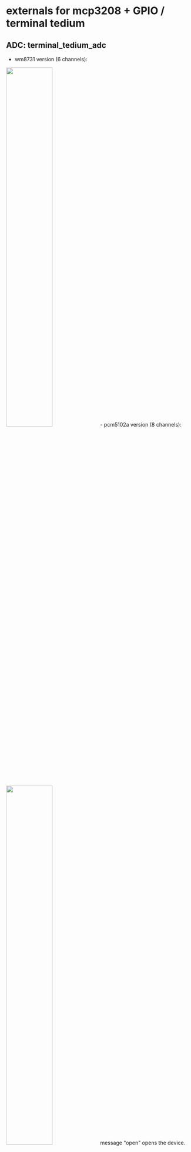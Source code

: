 externals for mcp3208 + GPIO / terminal tedium
===========================================================


## ADC: terminal_tedium_adc

- wm8731 version (6 channels): 
<img src="https://c1.staticflickr.com/5/4286/35410513881_a86238a7f9_o.png" width="50%">
- pcm5102a version (8 channels): 
<img src="https://c1.staticflickr.com/5/4232/35410513941_bdf67d3bc3_b.jpg" width="50%">
message "open" opens the device. reads ADC when banged. 

- NB: plain `[open(` is for use with the wm8731 version (in which case, we only need to read 6 ADC channels. use `[open adc(` for use with the pcm5102a version, in which case all 8 channels need to be read.). 

- the object has two additional methods, `[smooth(` and `[deadband(`. if the ADC is jittery, you can use those to smooth over some of that. for instance, `[smooth 4(` will average over four input samples,  `[smooth 8(` over eight, etc (available values are 1x, 2x, 4x, 8x, 16x); `[deadband(` takes values from 0-5. default is: `smooth` = 1x, `deadband` = 0. 

 
## gate outputs: tedium_output
<img src="https://c1.staticflickr.com/5/4278/34699462074_471051bb94_b.jpg" width="50%">
inlet: 
sending < 1 > turns the gate on, sending < 0 > off; the creation arguments gives the pin number, where GPIO_num = 12, 16, or 26.

## gate/switch inputs: tedium_input
<img src="https://c1.staticflickr.com/5/4209/35410514081_c1cc6ac906_b.jpg" width="50%">
where GPIO_num = 4, 17, 2, 3, 23, 24, or 25. outputs bang.

## switch inputs (alternative): tedium_switch 
<img src="https://c1.staticflickr.com/5/4213/35410514191_7b3abe0c24_b.jpg" width="50%">
where GPIO_num = 23, 24, or 25. 

left outlet: time switch is held down (in milliseconds).
right outlet: push = < 1 > / release = < 0 >.

====================================================================================


**compile with:**

`gcc -std=c99 -O3 -Wall -c [name_of_external].c -o [name_of_external].o`

`ld --export-dynamic -shared -o [name_of_external].pd_linux [name_of_external].o -lc -lm -lwiringPi`

then move things into externals folder, eg: 

`sudo mv [name_of_external].pd_linux /usr/lib/pd/extra/`

**osx_dummies**

same thing, but non-functional ... for use on osx. 
